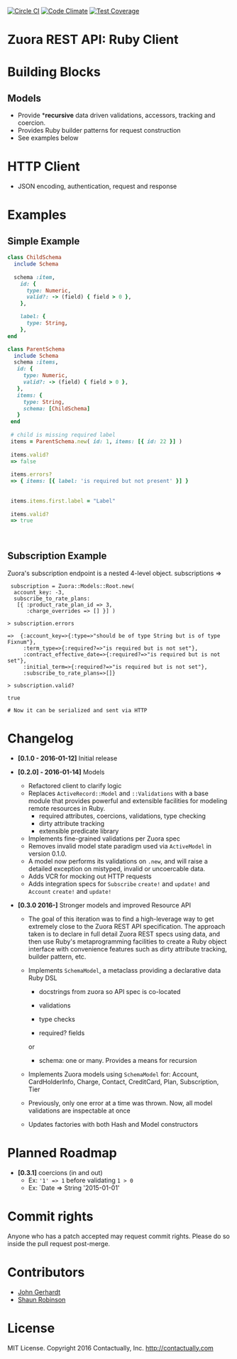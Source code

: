 [![Circle CI](https://circleci.com/gh/contactually/zuora-ruby.svg?style=shield&circle-token=808be5d625e91e331bedb37a2fe94412bb3bc15e)](https://circleci.com/gh/contactually/zuora-ruby)
[![Code Climate](https://codeclimate.com/repos/569444dfa3d810003a00313f/badges/416bae00acf65d690efe/gpa.svg)](https://codeclimate.com/repos/569444dfa3d810003a00313f/feed)
[![Test Coverage](https://codeclimate.com/repos/569444dfa3d810003a00313f/badges/416bae00acf65d690efe/coverage.svg)](https://codeclimate.com/repos/569444dfa3d810003a00313f/coverage)

# Zuora REST API: Ruby Client

# Building Blocks

## Models
- Provide ***recursive** data driven validations, accessors, tracking and coercion. 
- Provides Ruby builder patterns for request construction
- See examples below

# HTTP Client 
- JSON encoding, authentication, request and response 

# Examples

## Simple Example
```ruby
class ChildSchema
  include Schema
  
  schema :item,
    id: {
      type: Numeric,
      valid?: -> (field) { field > 0 }, 
    },

    label: {
      type: String,
    },
end

class ParentSchema
  include Schema
  schema :items,
   id: {
     type: Numeric,
     valid?: -> (field) { field > 0 },
   },
   items: {
     type: String,
     schema: [ChildSchema]
   }
 end
 
 # child is missing required label 
 items = ParentSchema.new( id: 1, items: [{ id: 22 }] ) 
 
 items.valid? 
 => false
 
 items.errors? 
 => { items: [{ label: 'is required but not present' }] }
 
 
 items.items.first.label = "Label"
 
 items.valid? 
 => true 
  
 
```


## Subscription Example
Zuora's subscription endpoint is a nested 4-level object.
 subscriptions => 

```
 subscription = Zuora::Models::Root.new(
  account_key: -3, 
  subscribe_to_rate_plans: 
   [{ :product_rate_plan_id => 3,
      :charge_overrides => [] }] )

> subscription.errors

=>  {:account_key=>{:type=>"should be of type String but is of type Fixnum"},
     :term_type=>{:required?=>"is required but is not set"},
     :contract_effective_date=>{:required?=>"is required but is not set"},
     :initial_term=>{:required?=>"is required but is not set"},
     :subscribe_to_rate_plans=>[]}
  
> subscription.valid? 

true

# Now it can be serialized and sent via HTTP

```

# Changelog
* **[0.1.0 - 2016-01-12]** Initial release 
* **[0.2.0] - 2016-01-14]** Models
     - Refactored client to clarify logic 
     - Replaces `ActiveRecord::Model` and `::Validations` with a base module that provides powerful and extensible facilities for modeling remote resources in Ruby. 
       * required attributes, coercions, validations, type checking
       * dirty attribute tracking
       * extensible predicate library
     - Implements fine-grained validations per Zuora spec
     - Removes invalid model state paradigm used via `ActiveModel` in version 0.1.0.
     -  A model now performs its validations on `.new`, and will raise a detailed exception on mistyped, invalid or uncoercable data.
     - Adds VCR for mocking out HTTP requests
     - Adds integration specs for `Subscribe` `create!` and `update!` and `Account` `create!` and `update!`

* **[0.3.0 2016-]** Stronger models and improved Resource API
    - The goal of this iteration was to find a high-leverage way to get extremely close to the Zuora REST API specification.
      The approach taken is to declare in full detail Zuora REST specs using data, and then use Ruby's metaprogramming 
      facilities to create a Ruby object interface with convenience features such as dirty attribute tracking, builder pattern, etc.
    - Implements `SchemaModel`, a metaclass providing a declarative data Ruby DSL
        - docstrings from zuora so API spec is co-located 
        
        - validations
        - type checks
        - required? fields

        or
       
        - schema: one or many. Provides a means for recursion

    - Implements Zuora models using `SchemaModel` for: Account, CardHolderInfo, Charge, Contact, CreditCard, Plan, Subscription, Tier
    - Previously, only one error at a time was thrown. Now, all model validations are inspectable at once 
    - Updates factories with both Hash and Model constructors
    
    
# Planned Roadmap

* **[0.3.1]** coercions (in and out)
    - Ex: `'1' => 1` before validating `1 > 0`
    - Ex: `Date => String '2015-01-01'


# Commit rights
Anyone who has a patch accepted may request commit rights. Please do so inside the pull request post-merge.

# Contributors
* [John Gerhardt](https://github.com/jwg2s)
* [Shaun Robinson](https://github.com/env)

# License
MIT License. Copyright 2016 Contactually, Inc. http://contactually.com
